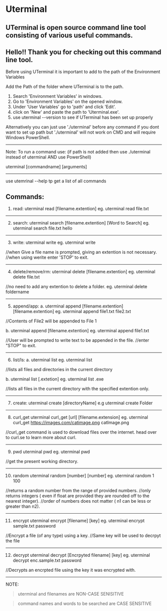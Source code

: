 # Uterminal

## UTerminal is open source command line tool consisting of various useful commands.

## Hello!! Thank you for checking out this command line tool.

Before using UTerminal it is important to add to the path of the Environment Variables

Add the Path of the folder where UTerminal is to the path.

1. Search 'Environment Variables' in windows.
2. Go to 'Environment Variables' on the opened window.
3. Under 'User Variables' go to 'path' and click 'Edit'.
4. click on 'New' and paste the path to 'Uterminal.exe'.
5. use uterminal --version to see if UTerminal has been set up properly

Alternatively you can just use './uterminal' before any command if you dont want to set up path but './uterminal' will not work on CMD and will require Windows PowerShell.

---

Note: To run a command use: (if path is not added then use ./uterminal instead of uterminal AND use PowerShell)

uterminal [commandname] [arguments]

---

use utemrinal --help tp get a list of all commands

## Commands:

1. read:
   uterminal read [filename.extention]
   eg. uterminal read file.txt

---

2. search:
   uterminal search [filename.extention] [Word to Search]
   eg. uterminal search file.txt hello

---

3. write:
   uterminal write
   eg. uterminal write

//when Give a file name is prompted, giving an extention is not necessary.
//when using werite enter 'STOP' to exit.

---

4. delete/remove/rm:
   uterminal delete [filename.extention]
   eg. uterminal delete file.txt

//no need to add any extention to delete a folder.
eg. uterminal delete foldername

---

5. append/app:
   a. uterminal append [filename.extention] [filename.extention]
   eg. uterminal append file1.txt file2.txt

//Contents of File2 will be appended to File 1

b. uterminal append [filename.extention]
eg. uterminal append file1.txt

//User will be prompted to write text to be appended in the file.
//enter "STOP" to exit.

---

6. list/ls:
   a. uterminal list
   eg. uterminal list

//lists all files and directories in the current directory

b. uterminal list [.extetion]
eg. uterminal list .exe

//lists all files in the current directory with the specified extention only.

---

7. create:
   uterminal create [directoryName]
   e.g uterminal create Folder

---

8. curl_get
   uterminal curl_get [url] [filename.extension]
   eg. uterminal curl_get https://images.com/catimage.png catImage.png

//curl_get command is used to download files over the internet. head over to curl.se to learn more about curl.

---

9. pwd
   uterminal pwd
   eg. uterminal pwd

//get the present working directory.

---

10. random
    uterminal random [number] [number]
    eg. uterminal random 1 100

//returns a random number from the range of provided numbers.
//only returns integers ( even if float are provided they are rounded off to the nearest integer).
//order of numbers does not matter ( n1 can be less or greater than n2).

---

11. encrypt
    uterminal encrypt [filename] [key]
    eg. uterminal encrypt sample.txt password

//Encrypt a file (of any type) using a key.
//Same key will be used to decrpyt the file

---

12. decrypt
    uterminal decrypt [Encrpyted filename] [key]
    eg. uterminal decrypt enc.sample.txt password

//Decrypts an encrpted file using the key it was encrypted with.

---

NOTE:

> uterminal and filenames are NON-CASE SENISITIVE

> command names and words to be searched are CASE SENSITIVE
